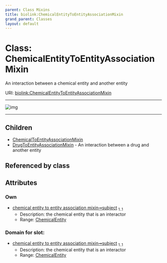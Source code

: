 ```yaml
---
parent: Class Mixins
title: biolink:ChemicalEntityToEntityAssociationMixin
grand_parent: Classes
layout: default
---
```


# Class: ChemicalEntityToEntityAssociationMixin


An interaction between a chemical entity and another entity

URI: [biolink:ChemicalEntityToEntityAssociationMixin](https://w3id.org/biolink/vocab/ChemicalEntityToEntityAssociationMixin)


---

![img](https://yuml.me/diagram/nofunky;dir:TB/class/[DrugToEntityAssociationMixin],[ChemicalToEntityAssociationMixin],[ChemicalEntity]%3Csubject%201..1-%20[ChemicalEntityToEntityAssociationMixin],[ChemicalEntityToEntityAssociationMixin]%5E-[DrugToEntityAssociationMixin],[ChemicalEntityToEntityAssociationMixin]%5E-[ChemicalToEntityAssociationMixin],[ChemicalEntity])

---


## Children

 * [ChemicalToEntityAssociationMixin](ChemicalToEntityAssociationMixin.md)
 * [DrugToEntityAssociationMixin](DrugToEntityAssociationMixin.md) - An interaction between a drug and another entity

## Referenced by class


## Attributes


### Own

 * [chemical entity to entity association mixin➞subject](chemical_entity_to_entity_association_mixin_subject.md)  <sub>1..1</sub>
     * Description: the chemical entity that is an interactor
     * Range: [ChemicalEntity](ChemicalEntity.md)

### Domain for slot:

 * [chemical entity to entity association mixin➞subject](chemical_entity_to_entity_association_mixin_subject.md)  <sub>1..1</sub>
     * Description: the chemical entity that is an interactor
     * Range: [ChemicalEntity](ChemicalEntity.md)
